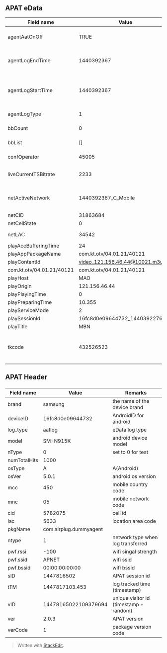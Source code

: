 
## APAT eData

Field name       | Value | Remarks
---------- | ---- | ---
agentAatOnOff | TRUE | set to TRUE for tests
agentLogEndTime	| 1440392367 | set arbitrary UNIX timestamp 
agentLogStartTime	| 1440392367 | set arbitrary UNIX timestamp for tests
agentLogType	 | 1  | set to 1 for tests
bbCount    | 0 | set to 0 for tests
bbList      |[]| set to null for tests
confOperator | 45005 | MCC & MNC
liveCurrentTSBitrate | 2233 | bitrate in kbps of live video
netActiveNetwork | 1440392367_C_Mobile | timestamp & network & ssid & bssid & ip
netCID | 31863684 | cellular id
netCellState | 0 
netLAC | 34542 | location area code
playAccBufferingTime | 24 | 
playAppPackageName | com.kt.otv/04.01.21/40121
playContentId | video_121.156.46.44@10021.m3u8 | 
com.kt.otv/04.01.21/40121 | com.kt.otv/04.01.21/40121
playHost | MAO
playOrigin | 121.156.46.44
playPlayingTime | 0
playPreparingTime | 10.355
playServiceMode | 2
playSessionId | 16fc8d0e09644732_1440392276384
playTitle | MBN
tkcode | 432526523 | tracking code (replaced with utmn)


APAT Header
-----------

### 
Field name       | Value | Remarks
---------- | ---- | ---
brand  | samsung | the name of the device brand
deviceID   | 16fc8d0e09644732 | AndroidID for android 
log_type | aatlog | eData log type
model | SM-N915K | android device model
nType   | 0   | set to 0 for test
numTotalHits | 1000 |
osType | A | A(Android)
osVer | 5.0.1 | android os version
mcc | 450 | mobile country code
mnc | 05 | mobile network code
cid | 5782075 | cell id
lac | 5633 | location area code
pkgName | com.airplug.dummyagent |
ntype | 1 | network type when log transferred
pwf.rssi | -100 | wifi singal strength
pwf.ssid | APNET | wifi ssid
pwf.bssid | 00:00:00:00:00 | wifi bssid
sID | 1447816502 | APAT session id
tTM | 1447817103.453 | log tracked time (timestamp)
vID | 14478165022109379694 | unique visitor id (timestamp + random)
ver | 2.0.3 | APAT version
verCode | 1 | package version code

> Written with [StackEdit](https://stackedit.io/).